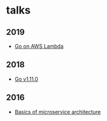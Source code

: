 # talks

## 2019

- [Go on AWS Lambda](https://talks.godoc.org/github.com/matejb/talks/2019/GoOnAwsLambda/GoOnAwsLambda.slide#1)

## 2018

- [Go v1.11.0](https://talks.godoc.org/github.com/matejb/talks/2018/go1.11/go1.11.slide#1)

## 2016

- [Basics of microservice architecture](https://talks.godoc.org/github.com/matejb/talks/2016/basics-of-microservice-architecture.slide#1)
